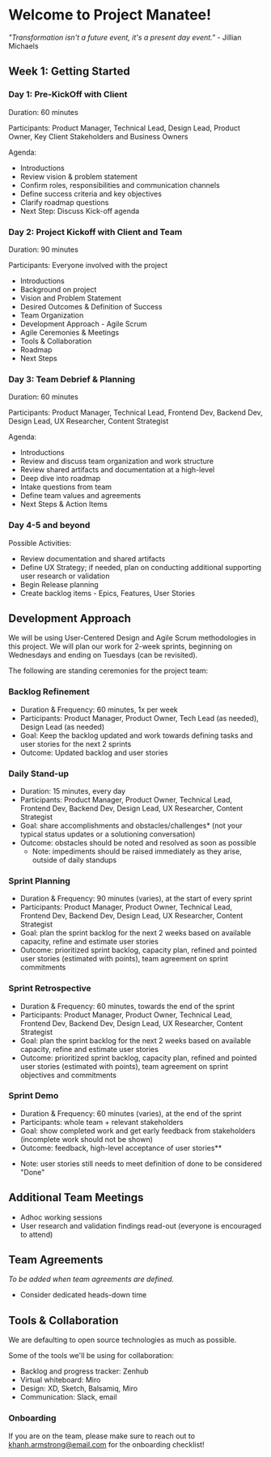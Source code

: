 # Welcome to Project Manatee!

*"Transformation isn't a future event, it's a present day event."* - Jillian Michaels

## Week 1: Getting Started

### Day 1: Pre-KickOff with Client

Duration: 60 minutes 

Participants: Product Manager, Technical Lead, Design Lead, Product Owner, Key Client Stakeholders and Business Owners

Agenda:
- Introductions 
- Review vision & problem statement
- Confirm roles, responsibilities and communication channels
- Define success criteria and key objectives 
- Clarify roadmap questions
- Next Step: Discuss Kick-off agenda


### Day 2: Project Kickoff with Client and Team

Duration: 90 minutes 

Participants: Everyone involved with the project

- Introductions 
- Background on project 
- Vision and Problem Statement
- Desired Outcomes & Definition of Success
- Team Organization
- Development Approach - Agile Scrum
- Agile Ceremonies & Meetings
- Tools & Collaboration
- Roadmap  
- Next Steps 

### Day 3: Team Debrief & Planning

Duration: 60 minutes

Participants: Product Manager, Technical Lead, Frontend Dev, Backend Dev, Design Lead, UX Researcher, Content Strategist

Agenda:

- Introductions 
- Review and discuss team organization and work structure
- Review shared artifacts and documentation at a high-level
- Deep dive into roadmap
- Intake questions from team
- Define team values and agreements
- Next Steps & Action Items


### Day 4-5 and beyond

Possible Activities: 

- Review documentation and shared artifacts
- Define UX Strategy; if needed, plan on conducting additional supporting user research or validation
- Begin Release planning
- Create backlog items - Epics, Features, User Stories


## Development Approach
We will be using User-Centered Design and Agile Scrum methodologies in this project. We will plan our work for 2-week sprints, beginning on Wednesdays and ending on Tuesdays (can be revisited). 

The following are standing ceremonies for the project team:

### Backlog Refinement
  - Duration & Frequency: 60 minutes, 1x per week
  - Participants: Product Manager, Product Owner, Tech Lead (as needed), Design Lead (as needed)
  - Goal: Keep the backlog updated and work towards defining tasks and user stories for the next 2 sprints
  - Outcome: Updated backlog and user stories

### Daily Stand-up
  - Duration: 15 minutes, every day
  - Participants: Product Manager, Product Owner, Technical Lead, Frontend Dev, Backend Dev, Design Lead, UX Researcher, Content Strategist
  - Goal: share accomplishments and obstacles/challenges* (not your typical status updates or a solutioning conversation)
  - Outcome: obstacles should be noted and resolved as soon as possible
    * Note: impediments should be raised immediately as they arise, outside of daily standups

### Sprint Planning
  - Duration & Frequency: 90 minutes (varies), at the start of every sprint
  - Participants: Product Manager, Product Owner, Technical Lead, Frontend Dev, Backend Dev, Design Lead, UX Researcher, Content Strategist
  - Goal: plan the sprint backlog for the next 2 weeks based on available capacity, refine and estimate user stories
  - Outcome: prioritized sprint backlog, capacity plan, refined and pointed user stories (estimated with points), team agreement on sprint commitments
  
### Sprint Retrospective
  - Duration & Frequency: 60 minutes, towards the end of the sprint
  - Participants: Product Manager, Product Owner, Technical Lead, Frontend Dev, Backend Dev, Design Lead, UX Researcher, Content Strategist
  - Goal: plan the sprint backlog for the next 2 weeks based on available capacity, refine and estimate user stories
  - Outcome: prioritized sprint backlog, capacity plan, refined and pointed user stories (estimated with points), team agreement on sprint objectives and commitments
  
### Sprint Demo
  - Duration & Frequency: 60 minutes (varies), at the end of the sprint
  - Participants: whole team + relevant stakeholders
  - Goal: show completed work and get early feedback from stakeholders (incomplete work should not be shown)
  - Outcome: feedback, high-level acceptance of user stories**
  * Note: user stories still needs to meet definition of done to be considered "Done"
 
## Additional Team Meetings
 - Adhoc working sessions
 - User research and validation findings read-out (everyone is encouraged to attend)


## Team Agreements
*To be added when team agreements are defined.*
 - Consider dedicated heads-down time

## Tools & Collaboration

We are defaulting to open source technologies as much as possible.

Some of the tools we'll be using for collaboration:
- Backlog and progress tracker: Zenhub <link>
- Virtual whiteboard: Miro <link>
- Design: XD, Sketch, Balsamiq, Miro
- Communication: Slack, email

### Onboarding
If you are on the team, please make sure to reach out to khanh.armstrong@email.com for the onboarding checklist! 
